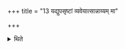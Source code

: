 +++
title = "13 यद्युपसृष्टां व्यवेयात्सान्नाय्यम् मा"

+++

<details><summary>थिते</summary>

13. After the calf has been brought near if someone passes in between, the Adhvaryu should say, "May the Sāṁnāyya be not impaired".
</details>
